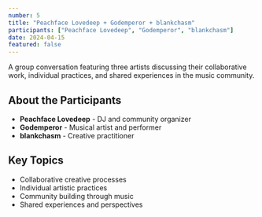 ```yaml
---
number: 5
title: "Peachface Lovedeep + Godemperor + blankchasm"
participants: ["Peachface Lovedeep", "Godemperor", "blankchasm"]
date: 2024-04-15
featured: false
---
```


A group conversation featuring three artists discussing their collaborative work, individual practices, and shared experiences in the music community.

## About the Participants

- **Peachface Lovedeep** - DJ and community organizer
- **Godemperor** - Musical artist and performer  
- **blankchasm** - Creative practitioner

## Key Topics

- Collaborative creative processes
- Individual artistic practices
- Community building through music
- Shared experiences and perspectives